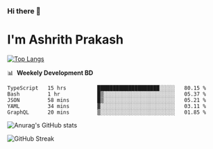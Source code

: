### Hi there 👋
# I'm Ashrith Prakash

[![Top Langs](https://github-readme-stats.vercel.app/api/top-langs/?username=xxcheckmatexx&count_private=true&include_all_commits=true&show_icons=true&line_height=20&title_color=FFFFFF&icon_color=FFFFFF&text_color=FFFFFF&bg_color=0D1117&langs_count=8)](https://github.com/anuraghazra/github-readme-stats)

📊 &nbsp;**Weekely Development BD**

<!--START_SECTION:waka-->

```text
TypeScript   15 hrs          ████████████████████░░░░░   80.15 %
Bash         1 hr            █▒░░░░░░░░░░░░░░░░░░░░░░░   05.37 %
JSON         58 mins         █▒░░░░░░░░░░░░░░░░░░░░░░░   05.21 %
YAML         34 mins         ▓░░░░░░░░░░░░░░░░░░░░░░░░   03.11 %
GraphQL      20 mins         ▒░░░░░░░░░░░░░░░░░░░░░░░░   01.85 %
```

<!--END_SECTION:waka-->

![Anurag's GitHub stats](https://github-readme-stats.vercel.app/api?username=xxcheckmatexx&count_private=true&show_icons=true&theme=merko)  

![GitHub Streak](http://github-readme-streak-stats.herokuapp.com?user=xxcheckmatexx&theme=merko&hide_border=true&date_format=M%20j%5B%2C%20Y%5D&fire=DD0E0B)
<br/>
